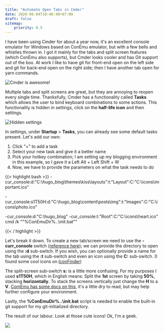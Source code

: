 ```yaml
---
title: "Automate Open Tabs in Cmder"
date: 2020-06-04T10:46:40+07:00
draft: false
sitemap: 
    priority: 0.5
---
```


I have been using Cmder for about a year now, it's an excellent console emulator for Windows based on ConEmu emulator, but with a few bells and whistles thrown in. I got it mainly for the tabs and split screen features (which ConEmu also supports), but Cmder looks cooler and has Git support out of the box. At work I like to have git for front-end open on the left side and git for back-end open on the right side; then I have another tab open for yarn commands. 

<p><img alt="Cmder is awesome!" src="../img/automate-open-tabs-in-cmder/intro-pic.png"/></p>

Multiple tabs and split screens are great, but they are annoying to reopen every single time. Thanksfully, Cmder has a functionality called **Tasks** which allows the user to bind keyboard combinations to some actions. 
This functionality is hidden in settings, click on the **half-life icon** and then settings. 

<p><img alt="Hidden settings" src="../img/automate-open-tabs-in-cmder/settings.png"/></p>

In settings, under **Startup** > **Tasks**, you can already see some default tasks present. Let's add our own:

1. Click "+" to add a task
2. Select your new task and give it a better name
3. Pick your hotkey combination; I am setting up my blogging environment in this example, so I gave it a Left Alt + Left Shift + W
4. Now, we have to provide the parameters on what the task needs to do

{{< highlight bash >}}
-cur_console:d:"C:\hugo_blog\themes\kiss\layouts":t:"Layout":C:"C:\icons\important.ico"

-cur_console:s1T50H:d:"C:\hugo_blog\content\posts\img":t:"Images":C:"C:\icons\photo.ico"

-cur_console:d:"C:\hugo_blog" -cur_console:t:"Root":C:"C:\icons\heart.ico" cmd /k ""%ConEmuDir%\..\init.bat""

{{< / highlight >}}

Let's break it down. To create a new tab/screen we need to use the **-curr_console** switch ([reference here](https://conemu.github.io/en/NewConsole.html)); we can provide the directory to open using the **:d** sub-switch. If you wish, you can optionally provide a name for the tab using the **:t** sub-switch and even an icon using the **C:** sub-switch. (I found some cool icons on [IconFinder](https://www.iconfinder.com/free_icons))

The split-screen sub-switch **s:** is a little more confusing. For my purposes I used **s1T50H**, which in English means: Split the **1st** screen by taking **50%**, stacking **horizontally**. To stack the screens vertically just change the **H** to a **V**. [ComEmu has some docs on this](https://conemu.github.io/en/SplitScreen.html#From-your-shell-prompt), it's a little dry to read, but may help further configure your environment. 

Lastly, the **%ConEmuDir%\..\init.bat** script is needed to enable the built-in git support for my git-initialized directory. 

The result of our labour. Look at those cute icons! Ok, I'm a geek. 

<p><img src="../img/automate-open-tabs-in-cmder/cmder-result.gif"></p>